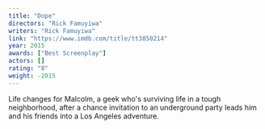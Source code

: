 ```yaml
---
title: "Dope"
directors: "Rick Famuyiwa"
writers: "Rick Famuyiwa"
link: "https://www.imdb.com/title/tt3850214"
year: 2015
awards: ["Best Screenplay"]
actors: []
rating: "8"
weight: -2015
---
```

Life changes for Malcolm, a geek who's surviving life in a tough neighborhood, after a chance invitation to an underground party leads him and his friends into a Los Angeles adventure.

